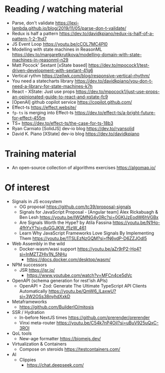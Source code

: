 # Reading / watching material

- Parse, don't validate https://lexi-lambda.github.io/blog/2019/11/05/parse-don-t-validate/
- Redux is half a pattern https://dev.to/davidkpiano/redux-is-half-of-a-pattern-1-2-1hd7
- JS Event Loop https://youtu.be/cCOL7MC4Pl0
- Modelling with state machines in ReasonML https://dev.to/margaretkrutikova/modelling-domain-with-state-machines-in-reasonml-n29
- Matt Pocock' Sextant [xState based] https://dev.to/mpocock1/test-driven-development-with-sextant-41g6
- Vertical rythm https://zellwk.com/blog/responsive-vertical-rhythm/
- You need a statecharts library https://dev.to/davidkpiano/you-don-t-need-a-library-for-state-machines-k7h
- React - XState: Just use props https://dev.to/mpocock1/just-use-props-an-opinionated-guide-to-react-and-xstate-fc9
- [OpenAI] github copilot service https://copilot.github.com/
- Effect-ts https://effect.website/
- `fp-ts` is merging into Effect-ts https://dev.to/effect-ts/a-bright-future-for-effect-455m
- TS+ https://dev.to/effect-ts/the-case-for-ts-18b3
- Ryan Carniato [SolidJS] dev-io blog https://dev.to/ryansolid
- David K. Piano [XState] dev-io blog https://dev.to/davidkpiano

# Training material

- An open-source collection of algorithms exercises https://algomap.io/

# Of interest

- Signals in JS ecosystem
  - OG proposal https://github.com/tc39/proposal-signals
  - Signals for JavaScript Proposal - [Angular team] Alex Rickabuagh & Ben Lesh https://youtu.be/IWQMNG4y0Rc?si=0GKIJzEodW6hVGBx
  - Are Signals Worth the Hype? by Atila Fassina https://youtu.be/N1Ho-4fhYxY?si=duGGJKW_f5zW_461
  - Learn Why JavaScript Frameworks Love Signals By Implementing Them https://youtu.be/1TSLEzNzGQM?si=fN6vdP-D6ZZJOdl5
- Web Assembly in the wild
  - Docker-wasm/wasi support https://youtu.be/aZr9rP2-Ho4?si=InMZTZHlv1N_5NHu
    - https://docs.docker.com/desktop/wasm/
- NPM successors
  - JSR https://jsr.io/
    - https://www.youtube.com/watch?v=MFCn4ce5dVc
- OpenAPI (schema generation for rest'ish APIs)
  - OpenAPI + Zod: Generate The Ultimate TypeScript API Clients Automatically https://youtu.be/QmW6_lLaxwU?si=3W2OSs38nyhdXxkD
- Metaframeworks
  - https://github.com/BuilderIO/mitosis
- SSR / Hydration
  - In-before NextJS times https://github.com/prerender/prerender
  - Vinxi meta-router https://youtu.be/C54k7nP4OjI?si=uBuV925uQxC-3ROl
- QoL tools
  - New-age formatter https://biomejs.dev/
- Virtualization & Containers
  - Compose on steroids https://testcontainers.com/
- AI
  - Clippies
    - https://chat.deepseek.com/
